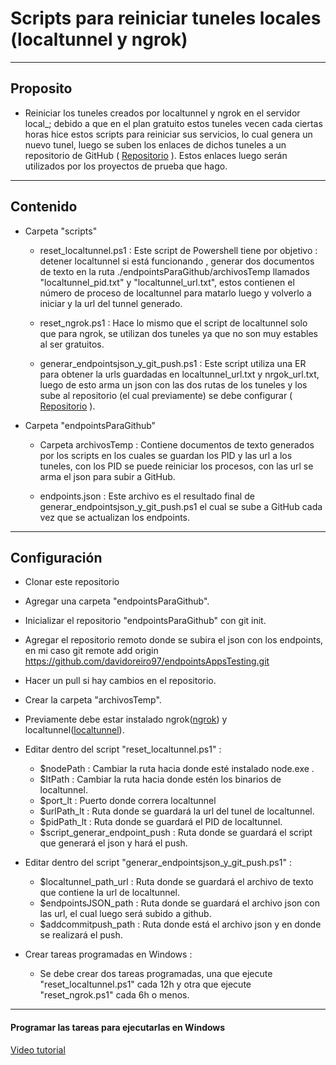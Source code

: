 # Scripts para reiniciar tuneles locales (localtunnel y ngrok)

---

## Proposito

- Reiniciar los tuneles creados por localtunnel y ngrok en el servidor local_; debido a que en el plan gratuito estos tuneles vecen cada ciertas horas hice estos scripts para reiniciar sus servicios, lo cual genera un nuevo tunel, luego se suben los enlaces de dichos tuneles a un repositorio de GitHub ( [Repositorio](https://github.com/davidoreiro97/endpointsAppsTesting.git) ). Estos enlaces luego serán utilizados por los proyectos de prueba que hago.

---

## Contenido

- Carpeta "scripts"

  - reset_localtunnel.ps1 : Este script de Powershell tiene por objetivo : detener localtunnel si está funcionando
    , generar dos documentos de texto en la ruta ./endpointsParaGithub/archivosTemp llamados "localtunnel_pid.txt" y "localtunnel_url.txt", estos contienen el número de proceso de localtunnel para matarlo luego y volverlo a iniciar y
    la url del tunnel generado.

  - reset_ngrok.ps1 : Hace lo mismo que el script de localtunnel solo que para ngrok, se utilizan dos tuneles ya que no son
    muy estables al ser gratuitos.

  - generar_endpointsjson_y_git_push.ps1 : Este script utiliza una ER para obtener la urls guardadas en localtunnel_url.txt y
    nrgok_url.txt, luego de esto arma un json con las dos rutas de los tuneles y los sube al repositorio (el cual previamente)
    se debe configurar ( [Repositorio](https://github.com/davidoreiro97/endpointsAppsTesting.git) ).

- Carpeta "endpointsParaGithub"

  - Carpeta archivosTemp : Contiene documentos de texto generados por los scripts en los cuales se guardan los PID y las url
    a los tuneles, con los PID se puede reiniciar los procesos, con las url se arma el json para subir a GitHub.

  - endpoints.json : Este archivo es el resultado final de generar_endpointsjson_y_git_push.ps1 el cual se sube a GitHub cada
    vez que se actualizan los endpoints.

---

## Configuración
- Clonar este repositorio
- Agregar una carpeta "endpointsParaGithub".
- Inicializar el repositorio "endpointsParaGithub" con git init.
- Agregar el repositorio remoto donde se subira el json con los endpoints, en mi caso git remote add origin https://github.com/davidoreiro97/endpointsAppsTesting.git
- Hacer un pull si hay cambios en el repositorio.
- Crear la carpeta "archivosTemp".
- Previamente debe estar instalado ngrok([ngrok](https://ngrok.com/)) y localtunnel([localtunnel](https://theboroer.github.io/localtunnel-www/)).
- Editar dentro del script "reset_localtunnel.ps1" :
  - $nodePath : Cambiar la ruta hacia donde esté instalado node.exe .
  - $ltPath : Cambiar la ruta hacia donde estén los binarios de localtunnel.
  - $port_lt : Puerto donde correra localtunnel
  - $urlPath_lt : Ruta donde se guardará la url del tunel de localtunnel.
  - $pidPath_lt : Ruta donde se guardará el PID de localtunnel.
  - $script_generar_endpoint_push : Ruta donde se guardará el script que generará el json y hará el push.

- Editar dentro del script "generar_endpointsjson_y_git_push.ps1" :

  - $localtunnel_path_url : Ruta donde se guardará el archivo de texto que contiene la url de localtunnel.
  - $endpointsJSON_path : Ruta donde se guardará el archivo json con las url, el cual luego será subido a github.
  - $addcommitpush_path : Ruta donde está el archivo json y en donde se realizará el push.

- Crear tareas programadas en Windows :
  - Se debe crear dos tareas programadas, una que ejecute "reset_localtunnel.ps1" cada 12h y otra que ejecute "reset_ngrok.ps1" cada 6h o menos.

---

#### Programar las tareas para ejecutarlas en Windows

[Video tutorial](https://youtu.be/CJw_JEt_L6I?t=258)
